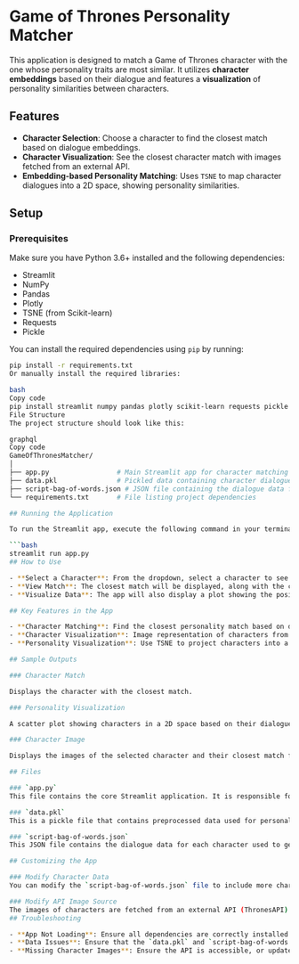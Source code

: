 # Game of Thrones Personality Matcher

This application is designed to match a Game of Thrones character with the one whose personality traits are most similar. It utilizes **character embeddings** based on their dialogue and features a **visualization** of personality similarities between characters.

## Features

- **Character Selection**: Choose a character to find the closest match based on dialogue embeddings.
- **Character Visualization**: See the closest character match with images fetched from an external API.
- **Embedding-based Personality Matching**: Uses `TSNE` to map character dialogues into a 2D space, showing personality similarities.

## Setup

### Prerequisites

Make sure you have Python 3.6+ installed and the following dependencies:

- Streamlit
- NumPy
- Pandas
- Plotly
- TSNE (from Scikit-learn)
- Requests
- Pickle

You can install the required dependencies using `pip` by running:

````bash
pip install -r requirements.txt
Or manually install the required libraries:

bash
Copy code
pip install streamlit numpy pandas plotly scikit-learn requests pickle
File Structure
The project structure should look like this:

graphql
Copy code
GameOfThronesMatcher/
│
├── app.py                 # Main Streamlit app for character matching and visualization
├── data.pkl               # Pickled data containing character dialogue embeddings
├── script-bag-of-words.json # JSON file containing the dialogue data for characters
└── requirements.txt       # File listing project dependencies

## Running the Application

To run the Streamlit app, execute the following command in your terminal:

```bash
streamlit run app.py
## How to Use

- **Select a Character**: From the dropdown, select a character to see personality matches.
- **View Match**: The closest match will be displayed, along with the character images.
- **Visualize Data**: The app will also display a plot showing the position of characters in the personality space.

## Key Features in the App

- **Character Matching**: Find the closest personality match based on dialogue data.
- **Character Visualization**: Image representation of characters from the match.
- **Personality Visualization**: Use TSNE to project characters into a 2D space and visualize personality similarities.

## Sample Outputs

### Character Match

Displays the character with the closest match.

### Personality Visualization

A scatter plot showing characters in a 2D space based on their dialogue.

### Character Image

Displays the images of the selected character and their closest match fetched from an API.

## Files

### `app.py`
This file contains the core Streamlit application. It is responsible for uploading the character data, processing it, and displaying various statistics and visualizations.

### `data.pkl`
This is a pickle file that contains preprocessed data used for personality matching. It includes the x and y embedding values for each character.

### `script-bag-of-words.json`
This JSON file contains the dialogue data for each character used to generate the character embeddings.

## Customizing the App

### Modify Character Data
You can modify the `script-bag-of-words.json` file to include more characters and their dialogues. Re-run the code to generate new embeddings.

### Modify API Image Source
The images of characters are fetched from an external API (ThronesAPI). If you want to use a different API, update the `fetch_image()` function in `app.py`.
## Troubleshooting

- **App Not Loading**: Ensure all dependencies are correctly installed by running the `pip install` command.
- **Data Issues**: Ensure that the `data.pkl` and `script-bag-of-words.json` files are correctly formatted and available in the project directory.
- **Missing Character Images**: Ensure the API is accessible, or update the image fetching logic if needed.
````
